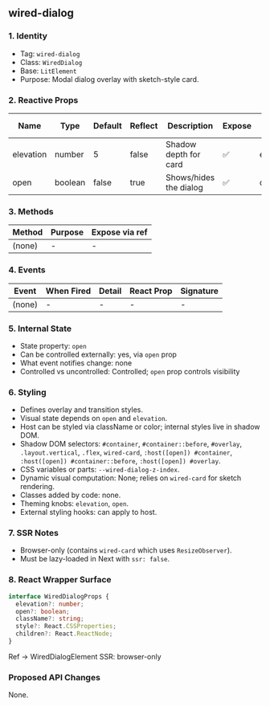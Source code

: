 ## wired-dialog

### 1. Identity
- Tag: `wired-dialog`
- Class: `WiredDialog`
- Base: `LitElement`
- Purpose: Modal dialog overlay with sketch-style card.

### 2. Reactive Props
| Name | Type | Default | Reflect | Description | Expose | React Name |
|------|------|----------|----------|--------------|---------|-------------|
| elevation | number | 5 | false | Shadow depth for card | ✅ | elevation |
| open | boolean | false | true | Shows/hides the dialog | ✅ | open |

### 3. Methods
| Method | Purpose | Expose via ref |
|---------|----------|----------------|
| (none) | - | - |

### 4. Events
| Event | When Fired | Detail | React Prop | Signature |
|--------|-------------|---------|-------------|------------|
| (none) | - | - | - | - |

### 5. Internal State
- State property: `open`
- Can be controlled externally: yes, via `open` prop
- What event notifies change: none
- Controlled vs uncontrolled: Controlled; `open` prop controls visibility

### 6. Styling
- Defines overlay and transition styles.
- Visual state depends on `open` and `elevation`.
- Host can be styled via className or color; internal styles live in shadow DOM.
- Shadow DOM selectors: `#container`, `#container::before`, `#overlay`, `.layout.vertical`, `.flex`, `wired-card`, `:host([open]) #container`, `:host([open]) #container::before`, `:host([open]) #overlay`.
- CSS variables or parts: `--wired-dialog-z-index`.
- Dynamic visual computation: None; relies on `wired-card` for sketch rendering.
- Classes added by code: none.
- Theming knobs: `elevation`, `open`.
- External styling hooks: can apply to host.

### 7. SSR Notes
- Browser-only (contains `wired-card` which uses `ResizeObserver`).
- Must be lazy-loaded in Next with `ssr: false`.

### 8. React Wrapper Surface
```ts
interface WiredDialogProps {
  elevation?: number;
  open?: boolean;
  className?: string;
  style?: React.CSSProperties;
  children?: React.ReactNode;
}
```
Ref → WiredDialogElement
SSR: browser-only

### Proposed API Changes
None.